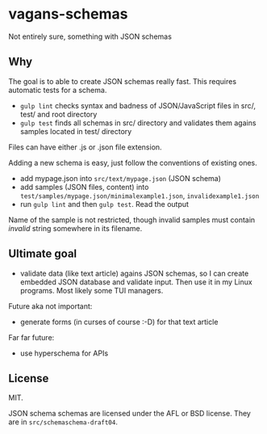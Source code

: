 # vagans-schemas

Not entirely sure, something with JSON schemas

## Why

The goal is to able to create JSON schemas really fast.
This requires automatic tests for a schema.

* `gulp lint` checks syntax and badness of JSON/JavaScript files in src/, test/ and root directory
* `gulp test` finds all schemas in src/ directory and validates them agains samples located in test/ directory

Files can have either .js or .json file extension.

Adding a new schema is easy, just follow the conventions of existing ones.

- add mypage.json into `src/text/mypage.json` (JSON schema)
- add samples (JSON files, content) into `test/samples/mypage.json/minimalexample1.json`, `invalidexample1.json`
- run `gulp lint` and then `gulp test`. Read the output

Name of the sample is not restricted, though invalid samples must contain *invalid* string somewhere in its filename.

## Ultimate goal

- validate data (like text article) agains JSON schemas, so I can create embedded JSON database and validate input. Then use it in my Linux programs. Most likely some TUI managers.

Future aka not important:

- generate forms (in curses of course :-D) for that text article

Far far future:

- use hyperschema for APIs


## License

MIT.

JSON schema schemas are licensed under the AFL or BSD license. They are in `src/schemaschema-draft04`.